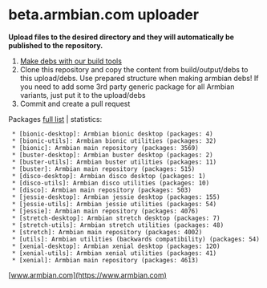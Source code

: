 # beta.armbian.com uploader

**Upload files to the desired directory and they will automatically be published to the repository.**

1. [Make debs with our build tools](https://github.com/armbian/build)
2. Clone this repository and copy the content from build/output/debs to this upload/debs. Use prepared structure when making armbian debs! If you need to add some 3rd party generic package for all Armbian variants, just put it to the upload/debs
3. Commit and create a pull request


Packages [full list](content.txt) | statistics:

	 * [bionic-desktop]: Armbian bionic desktop (packages: 4)
	 * [bionic-utils]: Armbian bionic utilities (packages: 32)
	 * [bionic]: Armbian main repository (packages: 3569)
	 * [buster-desktop]: Armbian buster desktop (packages: 2)
	 * [buster-utils]: Armbian buster utilities (packages: 11)
	 * [buster]: Armbian main repository (packages: 515)
	 * [disco-desktop]: Armbian disco desktop (packages: 1)
	 * [disco-utils]: Armbian disco utilities (packages: 10)
	 * [disco]: Armbian main repository (packages: 503)
	 * [jessie-desktop]: Armbian jessie desktop (packages: 155)
	 * [jessie-utils]: Armbian jessie utilities (packages: 54)
	 * [jessie]: Armbian main repository (packages: 4076)
	 * [stretch-desktop]: Armbian stretch desktop (packages: 7)
	 * [stretch-utils]: Armbian stretch utilities (packages: 48)
	 * [stretch]: Armbian main repository (packages: 4002)
	 * [utils]: Armbian utilities (backwards compatibility) (packages: 54)
	 * [xenial-desktop]: Armbian xenial desktop (packages: 120)
	 * [xenial-utils]: Armbian xenial utilities (packages: 41)
	 * [xenial]: Armbian main repository (packages: 4613)

[www.armbian.com](https://www.armbian.com)
